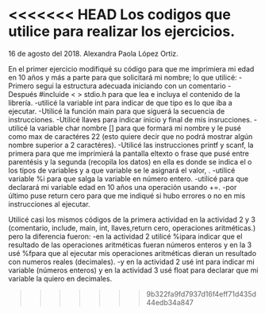 <<<<<<< HEAD
Los codigos que utilice para realizar los ejercicios.
=======
16 de agosto del 2018.   Alexandra Paola López Ortiz.

En el primer ejercicio modifiqué su código para que me imprimiera mi edad en 10 años y más a parte para que solicitará mi nombre; lo que utilicé:
-Primero segui la estructura adecuada iniciando con un comentario 
-Después #incluide < > stdio.h para que lea e incluya el contenido de la librería.
-utilicé la variable int para indicar de que tipo es lo que iba a ejecutar.
-Utilicé la función main para que siguerá la secuencia de instrucciones.
-Utilicé llaves para indicar inicio y final de mis insrucciones.
-utilicé la variable char nombre [] para que formará mi nombre y le pusé como max de caractéres 22 (esto quiere decir que no podrá mostrar algún nombre superior a 2 caractéres).
-Utilicé las instrucciones printf y scanf, la primera para que me imprimierá la pantalla eltexto o frase que pusé entre parentésis y la segunda (recopila los datos) en ella es donde se indica el o los tipos de variables y a que variable se le asignará el valor, .
-utilicé  variable %i para que salga la variable en número entero.
-utilicé para que declarará mi variable edad en 10 años una operación usando +=.
-por último puse return cero para que me indiqué si hubo errores o no en mis instrucciones al ejecutar.

Utilicé casi los mismos códigos de la primera actividad en la actividad 2 y 3 (comentario, include, main, int, llaves,return cero, operaciones aritméticas.) pero la diferencia fueron:
-en la actividad 2 utilicé %ipara indicar que el resultado de las operaciones aritméticas fueran números enteros y en la 3 usé %fpara que al ejecutar mis operaciones aritméticas dieran un resultado con numeros reales (decimales).
-y en la actividad 2 usé int para indicar mi variable (números enteros) y en la actividad 3 usé float para declarar que mi variable la quiero en decimales.



>>>>>>> 9b322fa9fd7937d16f4eff71d435d44edb34a847
